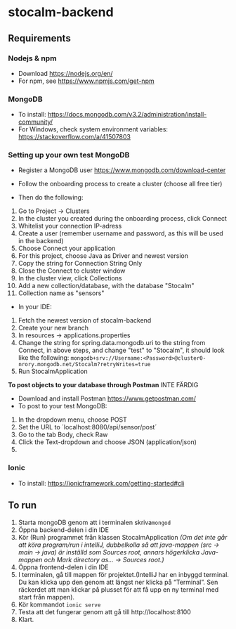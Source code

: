 # stocalm-backend

## Requirements

### Nodejs & npm
* Download https://nodejs.org/en/
* For npm, see https://www.npmjs.com/get-npm

### MongoDB 
* To install: https://docs.mongodb.com/v3.2/administration/install-community/
* For Windows, check system environment variables: https://stackoverflow.com/a/41507803

### Setting up your own test MongoDB
* Register a MongoDB user https://www.mongodb.com/download-center
* Follow the onboarding process to create a cluster (choose all free tier)

* Then do the following:
1. Go to Project -> Clusters
1. In the cluster you created during the onboarding process, click Connect
1. Whitelist your connection IP-adress
1. Create a user (remember username and password, as this will be used in the backend)
1. Choose Connect your application
1. For this project, choose Java as Driver and newest version
1. Copy the string for Connection String Only
1. Close the Connect to cluster window
1. In the cluster view, click Collections
1. Add a new collection/database, with the database "Stocalm"
1. Collection name as "sensors"

* In your IDE:
1. Fetch the newest version of stocalm-backend
1. Create your new branch
1. In resources -> applications.properties
1. Change the string for spring.data.mongodb.uri to the string from Connect, in above steps, and change "test" to "Stocalm", it should look like the following: `mongodb+srv://Username:<Password>@cluster0-nrory.mongodb.net/Stocalm?retryWrites=true`
1. Run StocalmApplication 

**To post objects to your database through Postman** INTE FÄRDIG
* Download and install Postman https://www.getpostman.com/
* To post to your test MongoDB:
1. In the dropdown menu, choose POST
1. Set the URL to ´localhost:8080/api/sensor/post´
1. Go to the tab Body, check Raw
1. Click the Text-dropdown and choose JSON (application/json)
1. 



### Ionic 
* To install: https://ionicframework.com/getting-started#cli

## To run
1. Starta mongoDB genom att i terminalen skriva ​`mongod`
1. Öppna backend-delen i din IDE 
1. Kör (Run) programmet från klassen StocalmApplication 
_(Om det inte går att köra program/run i intelliJ, dubbelkolla så att java-mappen (src -> main -> java) är inställd som Sources root, annars högerklicka Java-mappen och Mark directory as... -> Sources root.)_
1. Öppna frontend-delen i din IDE
1. I terminalen, gå till mappen för projektet.(IntelliJ har en inbyggd terminal. Du kan klicka upp den genom att längst ner klicka på “Terminal”. Sen räckerdet att man klickar på plusset för att få upp en ny terminal med start från mappen).
1. Kör kommandot `ionic serve`
1. Testa att det fungerar genom att gå till ​http://localhost:8100 
1. Klart.
